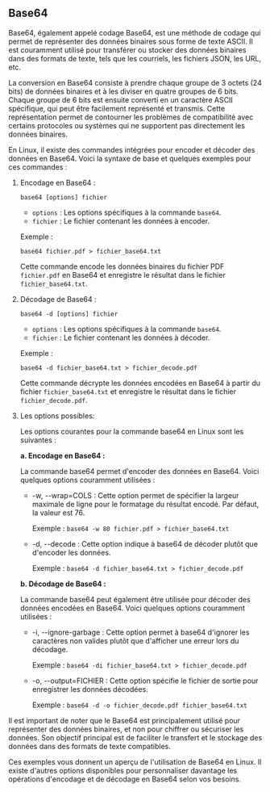 ## Base64

Base64, également appelé codage Base64, est une méthode de codage qui permet de représenter des données binaires sous forme de texte ASCII. Il est couramment utilisé pour transférer ou stocker des données binaires dans des formats de texte, tels que les courriels, les fichiers JSON, les URL, etc.

La conversion en Base64 consiste à prendre chaque groupe de 3 octets (24 bits) de données binaires et à les diviser en quatre groupes de 6 bits. Chaque groupe de 6 bits est ensuite converti en un caractère ASCII spécifique, qui peut être facilement représenté et transmis. Cette représentation permet de contourner les problèmes de compatibilité avec certains protocoles ou systèmes qui ne supportent pas directement les données binaires.

En Linux, il existe des commandes intégrées pour encoder et décoder des données en Base64. Voici la syntaxe de base et quelques exemples pour ces commandes :

1. Encodage en Base64 :
   
   ```
   base64 [options] fichier
   ```
   - `options` : Les options spécifiques à la commande `base64`.
   - `fichier` : Le fichier contenant les données à encoder.

   Exemple :
   ```
   base64 fichier.pdf > fichier_base64.txt
   ```
   Cette commande encode les données binaires du fichier PDF `fichier.pdf` en Base64 et enregistre le résultat dans le fichier `fichier_base64.txt`.

2. Décodage de Base64 :
   
   ```
   base64 -d [options] fichier
   ```
   - `options` : Les options spécifiques à la commande `base64`.
   - `fichier` : Le fichier contenant les données à décoder.

   Exemple :
   ```
   base64 -d fichier_base64.txt > fichier_decode.pdf
   ```
   Cette commande décrypte les données encodées en Base64 à partir du fichier `fichier_base64.txt` et enregistre le résultat dans le fichier `fichier_decode.pdf`.

3. Les options possibles:

    Les options courantes pour la commande base64 en Linux sont les suivantes :

    **a. Encodage en Base64 :**
   
      La commande base64 permet d'encoder des données en Base64. Voici quelques options couramment utilisées :
     
      - -w, --wrap=COLS : Cette option permet de spécifier la largeur maximale de ligne pour le formatage du résultat encodé. Par défaut, la valeur est 76.
     
          Exemple : `base64 -w 80 fichier.pdf > fichier_base64.txt`
      
      - -d, --decode : Cette option indique à base64 de décoder plutôt que d'encoder les données.
     
          Exemple : `base64 -d fichier_base64.txt > fichier_decode.pdf`
    
    **b. Décodage de Base64 :**
   
      La commande base64 peut également être utilisée pour décoder des données encodées en Base64. Voici quelques options couramment utilisées :
     
      - -i, --ignore-garbage : Cette option permet à base64 d'ignorer les caractères non valides plutôt que d'afficher une erreur lors du décodage.
     
          Exemple : `base64 -di fichier_base64.txt > fichier_decode.pdf`
      
      - -o, --output=FICHIER  : Cette option spécifie le fichier de sortie pour enregistrer les données décodées.
     
          Exemple : `base64 -d -o fichier_decode.pdf fichier_base64.txt`

Il est important de noter que le Base64 est principalement utilisé pour représenter des données binaires, et non pour chiffrer ou sécuriser les données. Son objectif principal est de faciliter le transfert et le stockage des données dans des formats de texte compatibles.

Ces exemples vous donnent un aperçu de l'utilisation de Base64 en Linux. Il existe d'autres options disponibles pour personnaliser davantage les opérations d'encodage et de décodage en Base64 selon vos besoins.

